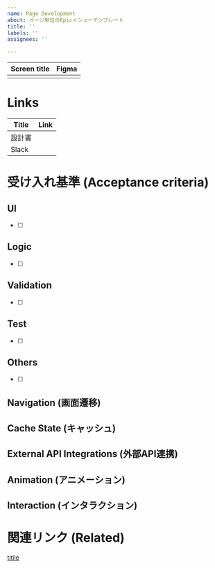 ```yaml
---
name: Page Development
about: ページ単位のEpicイシューテンプレート
title: ''
labels: ''
assignees: ''

---
```


<!-- 画面名とFIgma URL -->
| Screen title| Figma |
| ------------ | --------- |
| | |

<!-- 実装に必要な情報があるリンクをまとめて記載。Tableが手間なら列挙でも可 -->
# Links
| Title | Link |
| ------------ | --------- |
| 設計書 | |
| Slack | |

<!-- 実装の際の受け入れ基準。各項目で満たすべき要素を列挙 -->
# 受け入れ基準 (Acceptance criteria)
## UI
- [ ]

## Logic
- [ ] 

## Validation
- [ ] 

## Test
- [ ]

## Others
- [ ]

<!-- ニッチな項目 -->
## Navigation (画面遷移)
## Cache State (キャッシュ)
## External API Integrations (外部API連携)
## Animation (アニメーション)
## Interaction (インタラクション)

<!-- 仕様するライブラリのURLなど -->
# 関連リンク (Related)
[titile](url)
